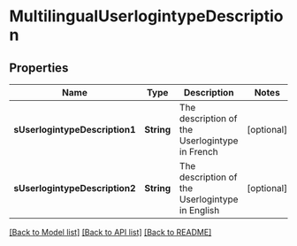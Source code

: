# MultilingualUserlogintypeDescription

## Properties
Name | Type | Description | Notes
------------ | ------------- | ------------- | -------------
**sUserlogintypeDescription1** | **String** | The description of the Userlogintype in French | [optional] 
**sUserlogintypeDescription2** | **String** | The description of the Userlogintype in English | [optional] 

[[Back to Model list]](../README.md#documentation-for-models) [[Back to API list]](../README.md#documentation-for-api-endpoints) [[Back to README]](../README.md)


